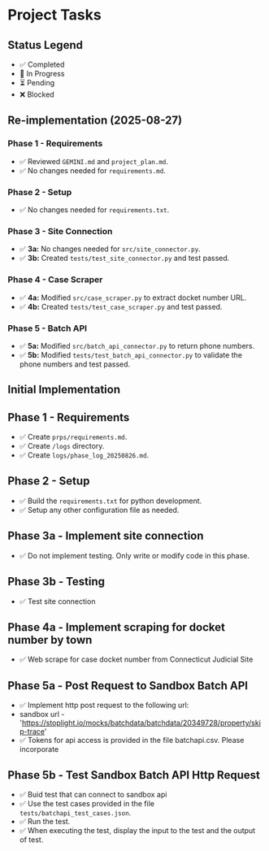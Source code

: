 # Project Tasks

## Status Legend
- ✅ Completed
- 🔄 In Progress
- ⏳ Pending
- ❌ Blocked

## Re-implementation (2025-08-27)

### Phase 1 - Requirements
- ✅ Reviewed `GEMINI.md` and `project_plan.md`.
- ✅ No changes needed for `requirements.md`.

### Phase 2 - Setup
- ✅ No changes needed for `requirements.txt`.

### Phase 3 - Site Connection
- ✅ **3a:** No changes needed for `src/site_connector.py`.
- ✅ **3b:** Created `tests/test_site_connector.py` and test passed.

### Phase 4 - Case Scraper
- ✅ **4a:** Modified `src/case_scraper.py` to extract docket number URL.
- ✅ **4b:** Created `tests/test_case_scraper.py` and test passed.

### Phase 5 - Batch API
- ✅ **5a:** Modified `src/batch_api_connector.py` to return phone numbers.
- ✅ **5b:** Modified `tests/test_batch_api_connector.py` to validate the phone numbers and test passed.


## Initial Implementation

## Phase 1 - Requirements
- ✅ Create `prps/requirements.md`.
- ✅ Create `/logs` directory.
- ✅ Create `logs/phase_log_20250826.md`.

## Phase 2 - Setup
- ✅ Build the `requirements.txt` for python development.
- ✅ Setup any other configuration file as needed.

## Phase 3a - Implement site connection
- ✅ Do not implement testing. Only write or modify code in this phase.


## Phase 3b - Testing
- ✅ Test site connection

## Phase 4a - Implement scraping for docket number by town
- ✅ Web scrape for case docket number from Connecticut Judicial Site

## Phase 5a - Post Request to Sandbox Batch API
- ✅ Implement http post request to the following url:
- sandbox url - 'https://stoplight.io/mocks/batchdata/batchdata/20349728/property/skip-trace'
- ✅ Tokens for api access is provided in the file batchapi.csv.  Please incorporate

## Phase 5b - Test Sandbox Batch API Http Request 
- ✅ Buid test that can connect to sandbox api
- ✅ Use the test cases provided in the file `tests/batchapi_test_cases.json`.
- ✅ Run the test.  
- ✅ When executing the test, display the input to the test and the output of test.